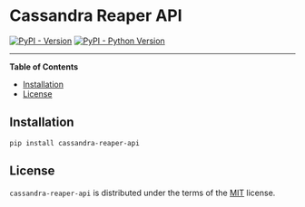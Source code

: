 # Cassandra Reaper API

[![PyPI - Version](https://img.shields.io/pypi/v/cassandra-reaper-api.svg)](https://pypi.org/project/cassandra-reaper-api)
[![PyPI - Python Version](https://img.shields.io/pypi/pyversions/cassandra-reaper-api.svg)](https://pypi.org/project/cassandra-reaper-api)

-----

**Table of Contents**

- [Installation](#installation)
- [License](#license)

## Installation

```console
pip install cassandra-reaper-api
```

## License

`cassandra-reaper-api` is distributed under the terms of the [MIT](https://spdx.org/licenses/MIT.html) license.
